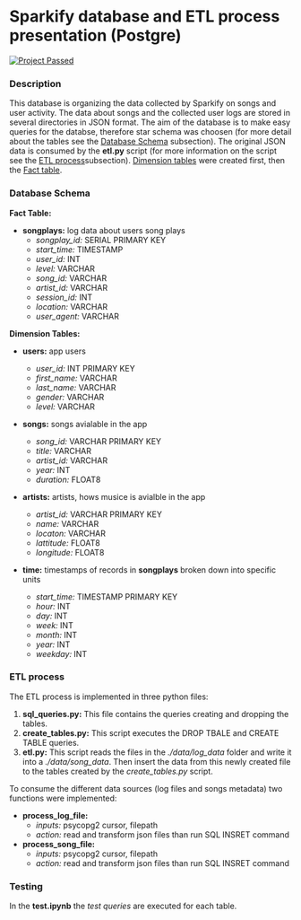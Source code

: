 # Sparkify database and ETL process presentation (Postgre)
[![Project Passed](https://img.shields.io/badge/project-passed-success.svg)](https://img.shields.io/badge/project-passed-success.svg)

### Description
This database is organizing the data collected by Sparkify on songs and user activity. The data about songs and the collected user logs are stored in several directories in JSON format. The aim of the database is to make easy queries for the databse, therefore star schema was choosen (for more detail about the tables see the [Database Schema](#databsa-schema) subsection). The original JSON data is consumed by the **etl.py** script (for more information on the script see the [ETL process](#etl-process)subsection). [Dimension tables](#dimension-tables:) were created first, then the [Fact table](#fact-table).

### Database Schema
**Fact Table:**
- **songplays:**  log data about users song plays
    - *songplay_id:* SERIAL PRIMARY KEY
    - *start_time:* TIMESTAMP
    - *user_id:* INT
    - *level:* VARCHAR
    - *song_id:* VARCHAR
    - *artist_id:* VARCHAR
    - *session_id:* INT
    - *location:* VARCHAR
    - *user_agent:* VARCHAR
    
**Dimension Tables:**
- **users:** app users
    - *user_id:* INT PRIMARY KEY
    - *first_name:* VARCHAR
    - *last_name:* VARCHAR
    - *gender:* VARCHAR
    - *level:* VARCHAR

- **songs:** songs avialable in the app
    - *song_id:* VARCHAR PRIMARY KEY
    - *title:* VARCHAR
    - *artist_id:* VARCHAR
    - *year:* INT
    - *duration:* FLOAT8

- **artists:** artists, hows musice is avialble in the app
    - *artist_id:* VARCHAR PRIMARY KEY
    - *name:* VARCHAR
    - *locaton:* VARCHAR
    - *lattitude:* FLOAT8
    - *longitude:* FLOAT8

- **time:**  timestamps of records in **songplays** broken down into specific units
    - *start_time:* TIMESTAMP PRIMARY KEY
    - *hour:* INT
    - *day:* INT
    - *week:* INT
    - *month:* INT
    - *year:* INT
    - *weekday:* INT
    
### ETL process

The ETL process is implemented in three python files:
1. **sql_queries.py:** This file contains the queries creating and dropping the tables.
2. **create_tables.py:** This script executes the DROP TBALE and CREATE TABLE queries.
3. **etl.py:** This script reads the files in the *./data/log_data* folder and write it into a *./data/song_data*. Then insert the data from this newly created file to the tables created by the *create_tables.py* script.

To consume the different data sources (log files and songs metadata) two functions were implemented:
- **process_log_file:**
    - *inputs:* psycopg2 cursor, filepath
    - *action:* read and transform json files than run SQL INSRET command
- **process_song_file:**
    - *inputs:* psycopg2 cursor, filepath
    - *action:* read and transform json files than run SQL INSRET command

### Testing
In the **test.ipynb** the *test queries* are executed for each table.